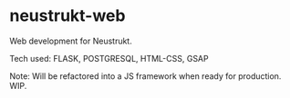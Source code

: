# neustrukt-web

Web development for Neustrukt.

Tech used: FLASK, POSTGRESQL, HTML-CSS, GSAP

Note: Will be refactored into a JS framework when ready for production.  WIP.
